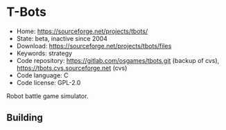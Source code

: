 # T-Bots

- Home: https://sourceforge.net/projects/tbots/
- State: beta, inactive since 2004
- Download: https://sourceforge.net/projects/tbots/files
- Keywords: strategy
- Code repository: https://gitlab.com/osgames/tbots.git (backup of cvs), https://tbots.cvs.sourceforge.net (cvs)
- Code language: C
- Code license: GPL-2.0

Robot battle game simulator.

## Building
